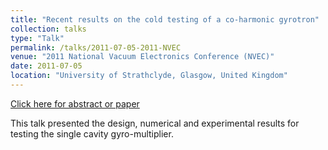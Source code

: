 ```yaml
---
title: "Recent results on the cold testing of a co-harmonic gyrotron"
collection: talks
type: "Talk"
permalink: /talks/2011-07-05-2011-NVEC
venue: "2011 National Vacuum Electronics Conference (NVEC)"
date: 2011-07-05
location: "University of Strathclyde, Glasgow, United Kingdom"
---
```


[Click here for abstract or paper](http://reld.phys.strath.ac.uk/conferences/2011/NVEC/index.php?page=time)

This talk presented the design, numerical and experimental results  for testing the single cavity gyro-multiplier.
